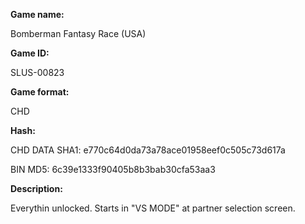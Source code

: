 ﻿**Game name:**

Bomberman Fantasy Race (USA)

**Game ID:**

SLUS-00823

**Game format:**

CHD

**Hash:**

CHD DATA SHA1: e770c64d0da73a78ace01958eef0c505c73d617a

BIN MD5: 6c39e1333f90405b8b3bab30cfa53aa3

**Description:**

Everythin unlocked. Starts in "VS MODE" at partner selection screen.
